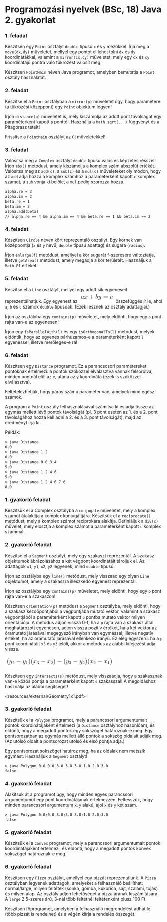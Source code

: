 # Programozási nyelvek (BSc, 18) Java 2. gyakorlat



### 1. feladat

Készítsen egy `Point` osztályt `double` típusú `x` és `y` mezőkkel.
Írja meg a `move(dx,dy)` műveletet, mellyel egy pontot el lehet tolni `dx`
és `dy` koordinátákkal, valamint a `mirror(cx,cy)` műveletet, mely egy
`cx` és `cy` koordinátájú pontra való tükrözést valósít meg.

Készítsen `PointMain` néven Java programot, amelyben bemutatja a
`Point` osztály használatát.

### 2. feladat

Készítse el a `Point` osztályban a `mirror(p)` műveletet úgy, hogy paramétere
(a tükrözési középpont) egy `Point` objektum legyen!

Írjon `distance(p)` műveletet is, mely kiszámolja az adott pont távolságát
egy paraméterként kapott `p` ponttól. Használja a `Math.sqrt(...)`
függvényt és a Pitagorasz tételt!

Frissítse a `PointMain` osztályt az új műveletekkel!

### 3. feladat

Valósítsa meg a `Complex` osztályt `double` típusú valós és képzetes
résszel! Írjon `abs()` metódust, amely kiszámolja a komplex szám abszolút
értékét. Valósítsa meg az `add(c)`, a `sub(c)` és a `mul(c)` műveleteket
oly módon, hogy az `add` adja hozzá a komplex számhoz a paraméterként
kapott `c` komplex számot, a `sub` vonja ki belőle, a `mul` pedig
szorozza hozzá.

~~~{.java}
alpha.re = 3
alpha.im = 2
beta.re = 1
beta.im = 2
alpha.add(beta)
// alpha.re == 4 && alpha.im == 4 && beta.re == 1 && beta.im == 2
~~~

### 4. feladat

Készítsen `Circle` néven kört reprezentáló osztályt. Egy körnek van
középpontja (`x` és `y` nevű, `double` típusú adattag) és sugara (`radius`).

Írjon `enlarge(f)` metódust, amellyel a kör sugarát f-szeresére
változtatja, illetve `getArea()`  metódust, amely megadja a kör
területét. Használjuk a `Math.PI` értéket!

### 5. feladat

Készítse el a `Line` osztályt, mellyel egy adott sík egyeneseit
reprezentálhatjuk. Egy egyenest az ![](resources/img/lineardiof.png) összefüggés ír
le, ahol `a`, `b` és `c` számok `double` típusúak. (Ezek lesznek
az osztály adattagjai.)

Írjon az osztályba egy `contains(p)` műveletet, mely eldönti,
hogy egy `p` pont rajta van-e az egyenesen!

Írjon egy `isParallelWith(l)` és egy `isOrthogonalTo(l)` metódust,
melyek eldöntik, hogy az egyenes párhuzamos-e a paraméterként kapott
`l` egyenessel, illetve merőleges-e rá!

### 6. feladat

Készítsen egy `Distance` programot. Ez a parancscsori paramétereket
pontoknak értelmezi: a pontok szóközzel elválasztva vannak felsorolva,
minden pontnál elöl az `x`, utána az `y` koordináta (ezek is szóközzel
elválasztva).

Feltételezhetjük, hogy páros számú paraméter van, amelyek mind egész számok.

A program a `Point` osztály felhasználásával számítsa ki és adja össze az
egymás mellett lévő pontok távolságát (pl. 3 pont esetén az 1. és a 2.
pont távolságához hozzá kell adni a 2. és a 3. pont távolságát), majd
az eredményt írja ki.

Példák:

~~~
> java Distance
0.0
> java Distance 1 2
0.0
> java Distance 0 0 3 4
5.0
> java Distance 1 2 4 6
5.0
> java Distance 1 2 4 6 7 6
8.0
~~~

### 1. gyakorló feladat

Készítsük el a Complex osztályba a `conjugate` műveletet, mely a
komplex számot átalakítja a komplex konjugáltjára. Készítsük el a
`reciprocate()` metódust, mely a komplex számot reciprokára alakítja.
Definiáljuk a `div(c)` művelet, mely elosztja a komplex számot a
paraméterként kapott `c` komplex számmal.

### 2. gyakorló feladat

Készítse el a `Segment` osztályt, mely egy szakaszt reprezentál.
A szakasz objektumok ábrázolásához a két végpont koordinátáit tároljuk
el. Az adattagok `x1`, `y1`, `x2`, `y2` legyenek, mind `double`
típusú.

Írjon az osztályba egy `line()` metódust, mely visszaad egy olyan
`Line` objektumot, amely a szakaszra illeszkedő egyenest reprezentál.

Írjon az osztályba egy `contains(p)` műveletet, mely eldönti,
hogy egy `p` pont rajta van-e a szakaszon!

Készítsen `orientation(p)` metódust a `Segment` osztályba, mely
eldönti, hogy a szakasz kezdőpontjából a végpontjába mutató vektor,
valamint a szakasz végpontjából a paraméterként kapott `p` pontba
mutató vektor milyen orientációjú. A metódus adjon vissza 0-t, ha
a `p` rajta van a szakasz által meghatározott egyenesen, adjon vissza
pozitív értéket, ha a két vektor az óramutató járásával megegyező irányban
van egymással, illetve negatív értéket, ha az óramutató járásával
ellenkező irányú. Ez elég egyszerű: ha a `p` pont koordinátáit `x3` és
`y3` jelöli, akkor a metódus az alábbi kifejezést adja vissza.

![](resources/img/orientation.png)

Készítsen egy `intersects(s)` metódust, mely visszaadja, hogy a
szakasznak van-e közös pontja a paraméterként kapott `s` szakasszal!
A megoldáshoz használja az alábbi segítséget!

<resources/external/Geometry1x1.pdf>

### 3. gyakorló feladat

Készítsük el a `Polygon` programot, mely a parancssori argumentumait
pontok koordinátájaként értelmezi (a `Distance` osztályhoz hasonlóan),
és eldönti, hogy a megadott pontok egy sokszöget határoznak-e meg.
Egy pontsorozatban az egymás mellett álló pontok a sokszög oldalait
adják meg. (Az utolsó oldalt a pontsorozat utolsó és első pontja
adja.)

Egy pontsorozat sokszöget határoz meg, ha az oldalak nem metszik
egymást. Használjuk a `Segment` osztályt!

~~~
> java Polygon 0.0 0.0 3.0 3.0 3.0 1.0 2.0 3.0
false
~~~

### 4. gyakorló feladat

Alakítsuk át a programot úgy, hogy minden egyes parancssori argumentumot
egy pont koordinátájának értelmezzen. Feltesszük, hogy minden parancssori
argumentum `x;y` alakú, ajol `x` és `y` két szám.

~~~
> java Polygon 0.0;0.0 3.0;3.0 3.0;1.0 2.0;3.0
false
~~~

### 5. gyakorló feladat

Készítsük el a `Convex` programot, mely a parancssori argumentumait
pontok koordinátájaként értelmezi, és eldönti, hogy a megadott pontok
konvex sokszöget határoznak-e meg.

### 6. gyakorló feladat

Készítsen egy `Pizza` osztályt, amellyel egy pizzát reprezentálunk.
A `Pizza` osztályban legyenek adattagok, amelyeket a felhasználó
beállíthat: normal/large, milyen feltétek (sonka, gomba, kukorica,
sajt, szalámi, tojás) és milyen alap. Az osztály adjon lehetőséget
a pizza árának kiszámítására. A `large` 2.5-szeres árú, 3-nál több
feltétnél feltétenként plusz 100 Ft.

Készítsen főprogramot, amelyben a felhasználó megrendelést adhat le
(több pizzát is rendelhet) és a végén kiírja a rendelés összegét.

